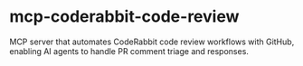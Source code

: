 # mcp-coderabbit-code-review
MCP server that automates CodeRabbit code review workflows with GitHub, enabling AI agents to handle PR comment triage and responses.
